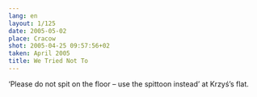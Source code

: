 ```yaml
---
lang: en
layout: 1/125
date: 2005-05-02
place: Cracow
shot: 2005-04-25 09:57:56+02
taken: April 2005
title: We Tried Not To
---
```


‘Please do not spit on the floor – use the spittoon instead’ at Krzyś’s flat.
